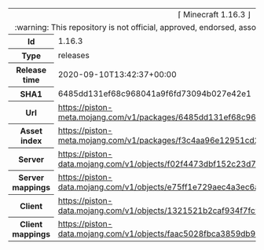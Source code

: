 <html><table>
<tr><td colspan="2" align="center"><img width="0" height="0"><br/>⌈ Minecraft 1.16.3 ⌋<br/><img width="0" height="0"></td></tr>
<tr><td colspan="2" align="center"><img width="0" height="0"><br/>
:warning: This repository is not official, approved, endorsed, associated or connected with Mojang :warning:
<br/><img width="0" height="0"></td></tr>
<tr><th>Id</th><td>1.16.3</td></tr>
<tr><th>Type</th><td>releases</td></tr>
<tr><th>Release time</th><td>2020-09-10T13:42:37+00:00</td></tr>
<tr><th>SHA1</th><td>6485dd131ef68c968041a9f6fd73094b027e42e1</td></tr>
<tr><th>Url</th><td><a href="https://piston-meta.mojang.com/v1/packages/6485dd131ef68c968041a9f6fd73094b027e42e1/1.16.3.json">https://piston-meta.mojang.com/v1/packages/6485dd131ef68c968041a9f6fd73094b027e42e1/1.16.3.json</a></td></tr>
<tr><th>Asset index</th><td><a href="https://piston-meta.mojang.com/v1/packages/f3c4aa96e12951cd2781b3e1c0e8ab82bf719cf2/1.16.json">https://piston-meta.mojang.com/v1/packages/f3c4aa96e12951cd2781b3e1c0e8ab82bf719cf2/1.16.json</a></td></tr>
<tr><th>Server</th><td><a href="https://piston-data.mojang.com/v1/objects/f02f4473dbf152c23d7d484952121db0b36698cb/server.jar">https://piston-data.mojang.com/v1/objects/f02f4473dbf152c23d7d484952121db0b36698cb/server.jar</a></td></tr>
<tr><th>Server mappings</th><td><a href="https://piston-data.mojang.com/v1/objects/e75ff1e729aec4a3ec6a94fe1ddd2f5a87a2fd00/server.txt">https://piston-data.mojang.com/v1/objects/e75ff1e729aec4a3ec6a94fe1ddd2f5a87a2fd00/server.txt</a></td></tr>
<tr><th>Client</th><td><a href="https://piston-data.mojang.com/v1/objects/1321521b2caf934f7fc9665aab7e059a7b2bfcdf/client.jar">https://piston-data.mojang.com/v1/objects/1321521b2caf934f7fc9665aab7e059a7b2bfcdf/client.jar</a></td></tr>
<tr><th>Client mappings</th><td><a href="https://piston-data.mojang.com/v1/objects/faac5028fbca3859db970cc4ca041aeec55f6d9d/client.txt">https://piston-data.mojang.com/v1/objects/faac5028fbca3859db970cc4ca041aeec55f6d9d/client.txt</a></td></tr>
</table></html>